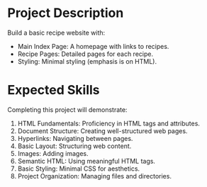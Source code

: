 # Project Description
Build a basic recipe website with:

- Main Index Page: A homepage with links to recipes.
- Recipe Pages: Detailed pages for each recipe.
- Styling: Minimal styling (emphasis is on HTML).

# Expected Skills
Completing this project will demonstrate:

1. HTML Fundamentals: Proficiency in HTML tags and attributes.
2. Document Structure: Creating well-structured web pages.
3. Hyperlinks: Navigating between pages.
4. Basic Layout: Structuring web content.
5. Images: Adding images.
6. Semantic HTML: Using meaningful HTML tags.
7. Basic Styling: Minimal CSS for aesthetics.
8. Project Organization: Managing files and directories.